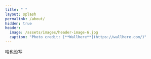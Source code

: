 ```yaml
---
title: " "
layout: splash
permalink: /about/
hidden: true
header:
  image: /assets/images/header-image-6.jpg
  caption: "Photo credit: [**Wallhere**](https://wallhere.com/)"
---
```

啥也没写